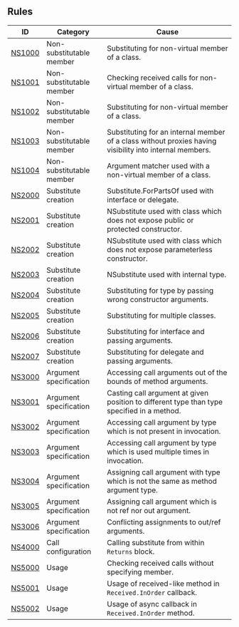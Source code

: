 
## Rules

| ID       | Category      | Cause |
|---|---|---|
| [NS1000](NS1000.md) | Non-substitutable member | Substituting for non-virtual member of a class. |
| [NS1001](NS1001.md) | Non-substitutable member | Checking received calls for non-virtual member of a class. |
| [NS1002](NS1002.md) | Non-substitutable member | Substituting for non-virtual member of a class. |
| [NS1003](NS1003.md) | Non-substitutable member | Substituting for an internal member of a class without proxies having visibility into internal members. |
| [NS1004](NS1004.md) | Non-substitutable member | Argument matcher used with a non-virtual member of a class. |
| [NS2000](NS2000.md) | Substitute creation | Substitute.ForPartsOf used with interface or delegate. |
| [NS2001](NS2001.md) | Substitute creation | NSubstitute used with class which does not expose public or protected constructor. |
| [NS2002](NS2002.md) | Substitute creation | NSubstitute used with class which does not expose parameterless constructor. |
| [NS2003](NS2003.md) | Substitute creation | NSubstitute used with internal type. |
| [NS2004](NS2004.md) | Substitute creation | Substituting for type by passing wrong constructor arguments. |
| [NS2005](NS2005.md) | Substitute creation | Substituting for multiple classes. |
| [NS2006](NS2006.md) | Substitute creation | Substituting for interface and passing arguments. |
| [NS2007](NS2007.md) | Substitute creation | Substituting for delegate and passing arguments. |
| [NS3000](NS3000.md) | Argument specification | Accessing call arguments out of the bounds of method arguments. |
| [NS3001](NS3001.md) | Argument specification | Casting call argument at given position to different type than type specified in a method. |
| [NS3002](NS3002.md) | Argument specification | Accessing call argument by type which is not present in invocation. |
| [NS3003](NS3003.md) | Argument specification | Accessing call argument by type which is used multiple times in invocation. |
| [NS3004](NS3004.md) | Argument specification | Assigning call argument with type which is not the same as method argument type. |
| [NS3005](NS3005.md) | Argument specification | Assigning call argument which is not ref nor out argument. |
| [NS3006](NS3006.md) | Argument specification | Conflicting assignments to out/ref arguments. |
| [NS4000](NS4000.md) | Call configuration | Calling substitute from within `Returns` block. |
| [NS5000](NS5000.md) | Usage | Checking received calls without specifying member. |
| [NS5001](NS5001.md) | Usage | Usage of received-like method in `Received.InOrder` callback. |
| [NS5002](NS5002.md) | Usage | Usage of async callback in `Received.InOrder` method. |
